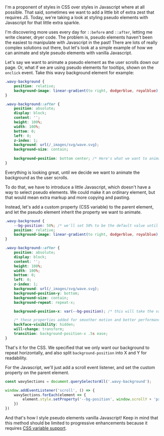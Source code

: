 <meta name="categories" content="html, css, javascript">
<meta name="media" content="/_assets/media/wave.jpg">
<meta name="created" content="December 8 2019">

I'm a proponent of styles in CSS over styles in Javascript where at all possible. That said, sometimes we want to add a little bit of extra zest that requires JS. Today, we're taking a look at styling pseudo elements with Javascript for that little extra sparkle.

I'm discovering more uses every day for `::before` and `::after`, letting me write cleaner, dryer code.  The problem is, pseudo elements haven't been the easiest to manipulate with Javascript in the past! There are lots of really complex solutions out there, but let's look at a simple example of how we can animate and style pseudo elements with vanilla Javascript.

Let's say we want to animate a pseudo element as the user scrolls down our page.  Or, what if we are using pseudo elements for tooltips, shown on the `onclick` event. Take this wavy background element for example:

```css
.wavy-background {
    position: relative;
    background-image: linear-gradient(to right, dodgerblue, royalblue);
}

.wavy-background::after {
    position: absolute;
    display: block;
    content: '';
    height: 100%;
    width: 100%;
    bottom: 0;
    left: 0;
    z-index: 1;
    background: url(/_images/svg/wave.svg);
    background-size: contain;
    
    background-position: bottom center; /* Here's what we want to animate */
}
```

Everything is looking great, until we decide we want to animate the background as the user scrolls.

To do that, we have to introduce a little Javascript, which doesn't have a way to select pseudo elements. We could make it an ordinary element, but that would mean extra markup and more copying and pasting.

Instead, let's add a custom property (CSS variable) to the parent element, and let the pseudo element inherit the property we want to animate.

```css
.wavy-background {
    --bg-position: 50%; /* we'll set 50% to be the default value until it's changed */
    position: relative;
    background-image: linear-gradient(to right, dodgerblue, royalblue);
}

.wavy-background::after {
    position: absolute;
    display: block;
    content: '';
    height: 100%;
    width: 100%;
    bottom: 0;
    left: 0;
    z-index: 1;
    background: url(/_images/svg/wave.svg);
    background-position-y: bottom;
    background-size: contain;
    background-repeat: repeat-x;

    background-position-x: var(--bg-position); /* this will take the value of the custom property we added on the parent class */

    /* these properties added for smoother motion and better performance */
    backface-visibility: hidden;
    will-change: transform;
    transition: background-position-x .5s ease;
}
```

That's it for the CSS.  We specified that we only want our background to repeat horizontally, and also split `background-position` into X and Y for readability.

For the Javascript, we'll just add a scroll event listener, and set the custom property on the parent element.

```javascript
const wavySections = document.querySelectorAll('.wavy-background');

window.addEventListener('scroll', () => {
    wavySections.forEach(element => {
        element.style.setProperty('--bg-position', window.scrollY + 'px');
    })
})
```

And that's how I style pseudo elements vanilla Javascript! Keep in mind that this method should be limited to progressive enhancements because it requires [CSS variable support](https://caniuse.com/#feat=css-variables).